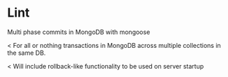 # Lint
Multi phase commits in MongoDB with mongoose

  < For all or nothing transactions in MongoDB across multiple collections in the same DB.
  >
  < Will include rollback-like functionality to be used on server startup
